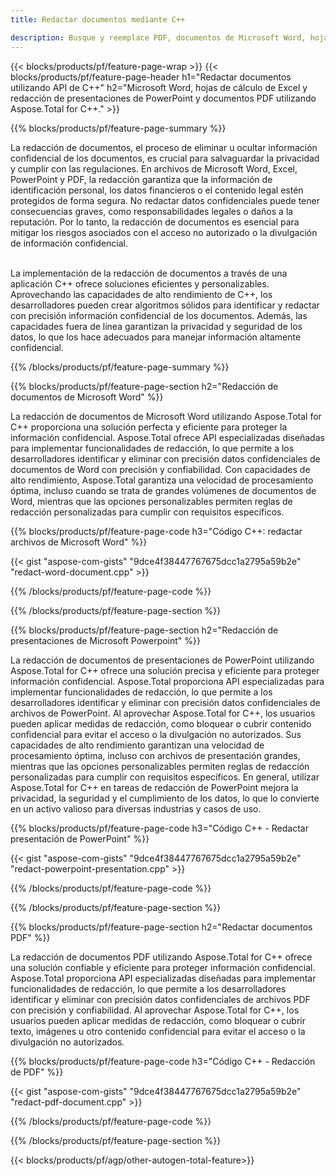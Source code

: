 ```yaml
---
title: Redactar documentos mediante C++ 

description: Busque y reemplace PDF, documentos de Microsoft Word, hojas de cálculo de Excel y datos de presentaciones de PowerPoint a través de la aplicación C++. Código C++ listado
---
```


{{< blocks/products/pf/feature-page-wrap >}}
{{< blocks/products/pf/feature-page-header h1="Redactar documentos utilizando API de C++" h2="Microsoft Word, hojas de cálculo de Excel y redacción de presentaciones de PowerPoint y documentos PDF utilizando Aspose.Total for C++." >}}

{{% blocks/products/pf/feature-page-summary %}}

La redacción de documentos, el proceso de eliminar u ocultar información confidencial de los documentos, es crucial para salvaguardar la privacidad y cumplir con las regulaciones. En archivos de Microsoft Word, Excel, PowerPoint y PDF, la redacción garantiza que la información de identificación personal, los datos financieros o el contenido legal estén protegidos de forma segura. No redactar datos confidenciales puede tener consecuencias graves, como responsabilidades legales o daños a la reputación. Por lo tanto, la redacción de documentos es esencial para mitigar los riesgos asociados con el acceso no autorizado o la divulgación de información confidencial.<br /><br />

La implementación de la redacción de documentos a través de una aplicación C++ ofrece soluciones eficientes y personalizables. Aprovechando las capacidades de alto rendimiento de C++, los desarrolladores pueden crear algoritmos sólidos para identificar y redactar con precisión información confidencial de los documentos. Además, las capacidades fuera de línea garantizan la privacidad y seguridad de los datos, lo que los hace adecuados para manejar información altamente confidencial. 

{{% /blocks/products/pf/feature-page-summary  %}}

{{% blocks/products/pf/feature-page-section  h2="Redacción de documentos de Microsoft Word" %}}

La redacción de documentos de Microsoft Word utilizando Aspose.Total for C++ proporciona una solución perfecta y eficiente para proteger la información confidencial. Aspose.Total ofrece API especializadas diseñadas para implementar funcionalidades de redacción, lo que permite a los desarrolladores identificar y eliminar con precisión datos confidenciales de documentos de Word con precisión y confiabilidad. Con capacidades de alto rendimiento, Aspose.Total garantiza una velocidad de procesamiento óptima, incluso cuando se trata de grandes volúmenes de documentos de Word, mientras que las opciones personalizables permiten reglas de redacción personalizadas para cumplir con requisitos específicos.

{{% blocks/products/pf/feature-page-code h3="Código C++: redactar archivos de Microsoft Word" %}}

{{< gist "aspose-com-gists" "9dce4f38447767675dcc1a2795a59b2e" "redact-word-document.cpp" >}}

{{% /blocks/products/pf/feature-page-code  %}}

{{% /blocks/products/pf/feature-page-section %}}

{{% blocks/products/pf/feature-page-section  h2="Redacción de presentaciones de Microsoft Powerpoint" %}}

La redacción de documentos de presentaciones de PowerPoint utilizando Aspose.Total for C++ ofrece una solución precisa y eficiente para proteger información confidencial. Aspose.Total proporciona API especializadas para implementar funcionalidades de redacción, lo que permite a los desarrolladores identificar y eliminar con precisión datos confidenciales de archivos de PowerPoint. Al aprovechar Aspose.Total for C++, los usuarios pueden aplicar medidas de redacción, como bloquear o cubrir contenido confidencial para evitar el acceso o la divulgación no autorizados. Sus capacidades de alto rendimiento garantizan una velocidad de procesamiento óptima, incluso con archivos de presentación grandes, mientras que las opciones personalizables permiten reglas de redacción personalizadas para cumplir con requisitos específicos. En general, utilizar Aspose.Total for C++ en tareas de redacción de PowerPoint mejora la privacidad, la seguridad y el cumplimiento de los datos, lo que lo convierte en un activo valioso para diversas industrias y casos de uso.

{{% blocks/products/pf/feature-page-code h3="Código C++ - Redactar presentación de PowerPoint" %}}

{{< gist "aspose-com-gists" "9dce4f38447767675dcc1a2795a59b2e" "redact-powerpoint-presentation.cpp" >}}

{{% /blocks/products/pf/feature-page-code  %}}

{{% /blocks/products/pf/feature-page-section %}}


{{% blocks/products/pf/feature-page-section  h2="Redactar documentos PDF" %}}

La redacción de documentos PDF utilizando Aspose.Total for C++ ofrece una solución confiable y eficiente para proteger información confidencial. Aspose.Total proporciona API especializadas diseñadas para implementar funcionalidades de redacción, lo que permite a los desarrolladores identificar y eliminar con precisión datos confidenciales de archivos PDF con precisión y confiabilidad. Al aprovechar Aspose.Total for C++, los usuarios pueden aplicar medidas de redacción, como bloquear o cubrir texto, imágenes u otro contenido confidencial para evitar el acceso o la divulgación no autorizados.

{{% blocks/products/pf/feature-page-code h3="Código C++ - Redacción de PDF" %}}

{{< gist "aspose-com-gists" "9dce4f38447767675dcc1a2795a59b2e" "redact-pdf-document.cpp" >}}

{{% /blocks/products/pf/feature-page-code  %}}

{{% /blocks/products/pf/feature-page-section %}}

{{< blocks/products/pf/agp/other-autogen-total-feature>}}